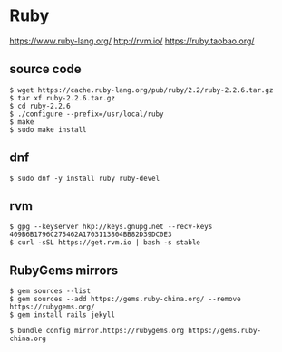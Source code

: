 # Ruby

https://www.ruby-lang.org/
http://rvm.io/
https://ruby.taobao.org/

## source code

    $ wget https://cache.ruby-lang.org/pub/ruby/2.2/ruby-2.2.6.tar.gz
    $ tar xf ruby-2.2.6.tar.gz
    $ cd ruby-2.2.6
    $ ./configure --prefix=/usr/local/ruby
    $ make
    $ sudo make install

## dnf

    $ sudo dnf -y install ruby ruby-devel

## rvm

    $ gpg --keyserver hkp://keys.gnupg.net --recv-keys 409B6B1796C275462A1703113804BB82D39DC0E3
    $ curl -sSL https://get.rvm.io | bash -s stable

## RubyGems mirrors

    $ gem sources --list
    $ gem sources --add https://gems.ruby-china.org/ --remove https://rubygems.org/
    $ gem install rails jekyll

    $ bundle config mirror.https://rubygems.org https://gems.ruby-china.org
